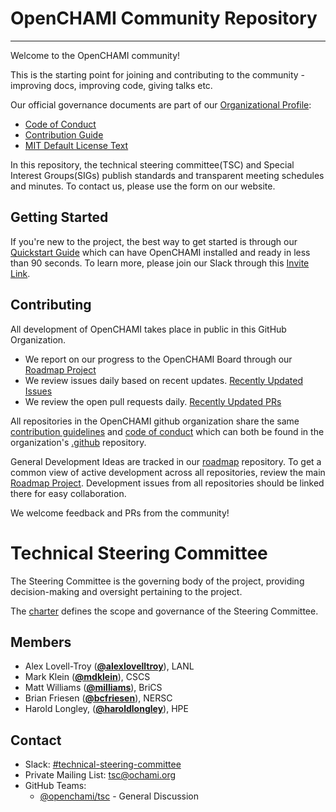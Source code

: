 # OpenCHAMI Community Repository
---
Welcome to the OpenCHAMI community!

This is the starting point for joining and contributing to the community - improving docs, improving code, giving talks etc.

Our official governance documents are part of our [Organizational Profile](https://github.com/OpenCHAMI/.github):
  * [Code of Conduct](https://github.com/OpenCHAMI/.github/blob/main/CODE_OF_CONDUCT.md)
  * [Contribution Guide](https://github.com/OpenCHAMI/.github/blob/main/CONTRIBUTING.md)
  * [MIT Default License Text](https://github.com/OpenCHAMI/.github/blob/main/LICENSE)

In this repository, the technical steering committee(TSC) and Special Interest Groups(SIGs) publish standards and transparent meeting schedules and minutes.  To contact us, please use the form on our website.

## Getting Started

If you're new to the project, the best way to get started is through our [Quickstart Guide](https://openchami.org/guides/getting_started/) which can have OpenCHAMI installed and ready in less than 90 seconds.  To learn more, please join our Slack through this [Invite Link](https://join.slack.com/t/openchami/shared_invite/zt-2xn9wctqq-tptRqPUeFQtTsENRkrCkBg).

## Contributing

All development of OpenCHAMI takes place in public in this GitHub Organization.

* We report on our progress to the OpenCHAMI Board through our [Roadmap Project](https://github.com/orgs/OpenCHAMI/projects/1)
* We review issues daily based on recent updates. [Recently Updated Issues](https://github.com/search?q=org%3AOpenCHAMI++&type=issues&state=open&s=updated&o=desc)
* We review the open pull requests daily. [Recently Updated PRs](https://github.com/search?q=org%3AOpenCHAMI++&type=pullrequests&s=updated&o=desc&state=open)

All repositories in the OpenCHAMI github organization share the same [contribution guidelines](https://github.com/OpenCHAMI/.github/blob/main/CONTRIBUTING.md) and [code of conduct](https://github.com/OpenCHAMI/.github/blob/main/CODE_OF_CONDUCT.md) which can both be found in the organization's [.github](https://github.com/OpenCHAMI/.github) repository.

General Development Ideas are tracked in our [roadmap](https://github.com/OpenCHAMI/roadmap) repository.  To get a common view of active development across all repositories, review the main [Roadmap Project](https://github.com/orgs/OpenCHAMI/projects/1).  Development issues from all repositories should be linked there for easy collaboration.

We welcome feedback and PRs from the community!


# Technical Steering Committee

The Steering Committee is the governing body of the project, providing decision-making and oversight pertaining to the project. 

The [charter](https://github.com/OpenCHAMI/.github/blob/main/CHARTER.MD) defines the scope and governance of the Steering Committee.

## Members

* Alex Lovell-Troy (**[@alexlovelltroy](https://github.com/alexlovelltroy)**), LANL
* Mark Klein (**[@mdklein](https://github.com/mdklein)**), CSCS
* Matt Williams (**[@milliams](https://github.com/milliams)**), BriCS
* Brian Friesen (**[@bcfriesen](https://github.com/bcfriesen)**), NERSC
* Harold Longley, (**[@haroldlongley](https://github.com/haroldlongley)**), HPE


## Contact
- Slack: [#technical-steering-committee](https://openchami.slack.com/archives/C06681FDYFM)
- Private Mailing List: tsc@ochami.org
- GitHub Teams:
    - [@openchami/tsc](https://github.com/orgs/openchami/teams/tsc) - General Discussion
